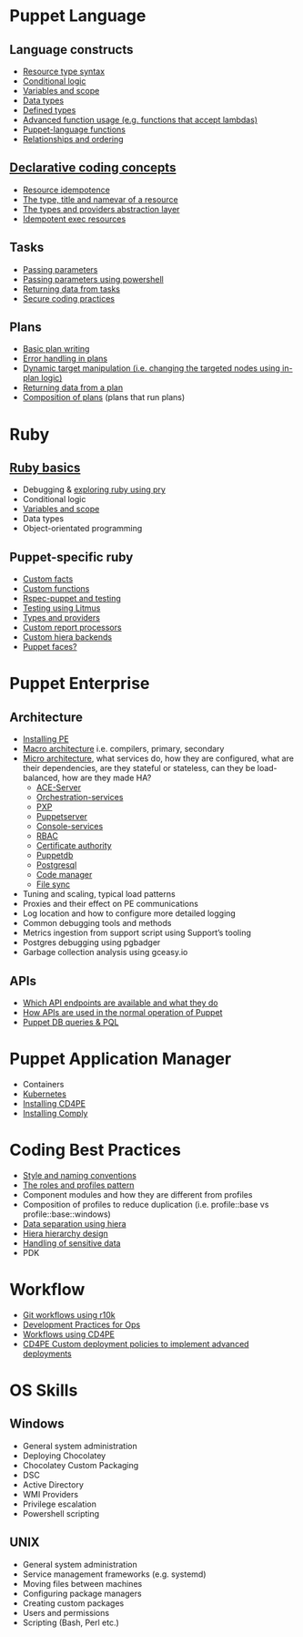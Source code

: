 # Puppet Language

## Language constructs

- [Resource type syntax](puppet/resource-type-syntax.md)
- [Conditional logic](puppet/conditional-logic.md)
- [Variables and scope](puppet/variables-and-scope.md)
- [Data types](puppet/data-types.md)
- [Defined types](puppet/defined-types.md)
- [Advanced function usage (e.g. functions that accept lambdas)](puppet/lambdas.md)
- [Puppet-language functions](puppet/puppet-language-functions.md)
- [Relationships and ordering](puppet/relationships-and-ordering.md)

## [Declarative coding concepts](declarative/)

- [Resource idempotence](declarative/idempotence/)
- [The type, title and namevar of a resource](declarative/type-title-namevar.md)
- [The types and providers abstraction layer](puppet/ral.md)
- [Idempotent exec resources](declarative/idempotence/exec-resources.md)

## Tasks

- [Passing parameters](tasks/passing-parameters.md)
- [Passing parameters using powershell](tasks/passing-parameters-powershell.md)
- [Returning data from tasks](tasks/returning-dtata-from-tasks.md)
- [Secure coding practices](tasks/secure-code-practices.md)

## Plans

- [Basic plan writing](plans/basic-plan-writing.md)
- [Error handling in plans](plans/error-handling-in-plans.md)
- [Dynamic target manipulation (i.e. changing the targeted nodes using in-plan logic)](plans/dynamic-target-manipulation.md)
- [Returning data from a plan](plans/returning-data-from-plans.md)
- [Composition of plans](plans/composition-of-plans.md) (plans that run plans)

# Ruby

## [Ruby basics](ruby/README.md)

- Debugging & [exploring ruby using pry](ruby/exploring-ruby-with-pry.md)
- Conditional logic
- [Variables and scope](ruby/variables-and-scope.md)
- Data types
- Object-orientated programming

## Puppet-specific ruby

- [Custom facts](puppet-ruby/custom-facts.md)
- [Custom functions](puppet-ruby/custom-functions.md)
- [Rspec-puppet and testing](puppet-ruby/rspec-puppet-testing.md)
- [Testing using Litmus](puppet-ruby/testing-using-litmus.md)
- [Types and providers](puppet-ruby/types-and-providers.md)
- [Custom report processors](puppet-ruby/custom-report-processors.md)
- [Custom hiera backends](puppet-ruby/custom-hiera-backends.md)
- [Puppet faces?](puppet-ruby/puppet-faces.md)

# Puppet Enterprise

## Architecture

- [Installing PE](puppet-enterprise/installing-pe.md)
- [Macro architecture](puppet-enterprise/macro-architecture.md) i.e. compilers, primary, secondary
- [Micro architecture](puppet-enterprise/micro-architecture/), what services do, how they are configured, what are their dependencies, are they stateful or stateless, can they be load-balanced, how are they made HA?
   - [ACE-Server](puppet-enterprise/micro-architecture/ace-server.md)
   - [Orchestration-services](puppet-enterprise/micro-architecture/orchestration-services.md)
   - [PXP](puppet-enterprise/micro-architecture/pxp.md)
   - [Puppetserver](puppet-enterprise/micro-architecture/puppet-server.md)
   - [Console-services](puppet-enterprise/micro-architecture/console-services.md)
   - [RBAC](puppet-enterprise/micro-architecture/rbac.md)
   - [Certificate authority](puppet-enterprise/micro-architecture/certificate-authority.md)
   - [Puppetdb](puppet-enterprise/micro-architecture/puppet-db.md)
   - [Postgresql](puppet-enterprise/micro-architecture/postgresql.md)
   - [Code manager](puppet-enterprise/micro-architecture/code-manager.md)
   - [File sync](puppet-enterprise/micro-architecture/file-sync.md)
- Tuning and scaling, typical load patterns
- Proxies and their effect on PE communications
- Log location and how to configure more detailed logging
- Common debugging tools and methods
- Metrics ingestion from support script using Support’s tooling
- Postgres debugging using pgbadger
- Garbage collection analysis using gceasy.io

## APIs

- [Which API endpoints are available and what they do](apis/)
- [How APIs are used in the normal operation of Puppet](apis/how.md)
- [Puppet DB queries & PQL](apis/puppet-db-queries-pql.md)

# Puppet Application Manager

- Containers
- [Kubernetes](pam/kubernetes.md)
- [Installing CD4PE](pam/install-cd4pe.md)
- [Installing Comply](pam/install-comply.md)

# Coding Best Practices

- [Style and naming conventions](coding-best-practice/style-and-naming-conventions.md)
- [The roles and profiles pattern](coding-best-practice/roles-and-profiles.md)
- Component modules and how they are different from profiles
- Composition of profiles to reduce duplication (i.e. profile::base vs profile::base::windows)
- [Data separation using hiera](coding-best-practice/data-separation-using-hiera.md)
- [Hiera hierarchy design](coding-best-practice/hiera-hierarchy-design.md)
- [Handling of sensitive data](coding-best-practice/handling-sensitive-data.md)
- PDK

# Workflow

- [Git workflows using r10k](workflow/git-workflow-r10k.md)
- [Development Practices for Ops](workflow/dev-practices-for-ops.md)
- [Workflows using CD4PE](workflow/workflows-using-cd4pe.md)
- [CD4PE Custom deployment policies to implement advanced deployments](workflow/custom-deployment-policies.md)

# OS Skills

## Windows

- General system administration
- Deploying Chocolatey
- Chocolatey Custom Packaging
- DSC
- Active Directory
- WMI Providers
- Privilege escalation
- Powershell scripting

## UNIX

- General system administration
- Service management frameworks (e.g. systemd)
- Moving files between machines
- Configuring package managers
- Creating custom packages
- Users and permissions
- Scripting (Bash, Perl etc.)
